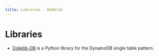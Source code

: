 ```yaml
---
title: Libraries - Dokklib
---
```

# Libraries

- [Dokklib-DB](/libs/db/) is a Python library for the DynamoDB single table pattern.
